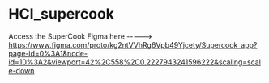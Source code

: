 # HCI_supercook
Access the SuperCook Figma here -----> https://www.figma.com/proto/kg2ntVVhRg6Vpb49Yjcety/Supercook_app?page-id=0%3A1&node-id=10%3A2&viewport=42%2C558%2C0.2227943241596222&scaling=scale-down

